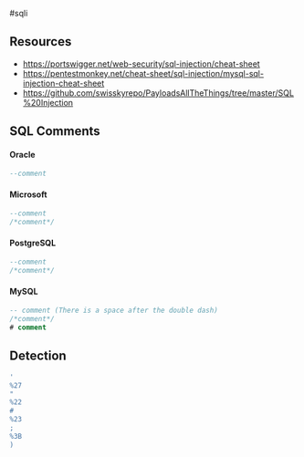 #sqli

## Resources
- https://portswigger.net/web-security/sql-injection/cheat-sheet
- https://pentestmonkey.net/cheat-sheet/sql-injection/mysql-sql-injection-cheat-sheet
- https://github.com/swisskyrepo/PayloadsAllTheThings/tree/master/SQL%20Injection 


## SQL Comments
#### Oracle
```sql
--comment
```

#### Microsoft
```sql
--comment
/*comment*/
```

#### PostgreSQL
```sql
--comment
/*comment*/
```

#### MySQL
```sql
-- comment (There is a space after the double dash)
/*comment*/
# comment
```


## Detection
```sql
'
%27
"
%22
#
%23
;
%3B
)
```
